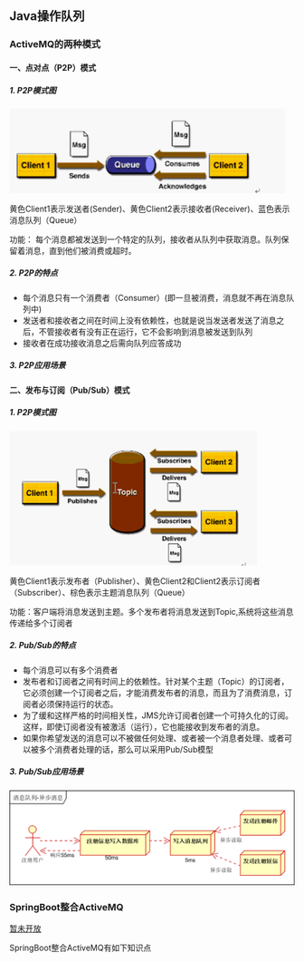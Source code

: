 ## Java操作队列    
### ActiveMQ的两种模式
#### 一、点对点（P2P）模式
##### 1.	P2P模式图 
 ![P2P模式图](../docs/activemq-p2p.png) 

黄色Client1表示发送者(Sender)、黄色Client2表示接收者(Receiver)、蓝色表示消息队列（Queue）

功能： 每个消息都被发送到一个特定的队列，接收者从队列中获取消息。队列保留着消息，直到他们被消费或超时。

##### 2. P2P的特点
* 每个消息只有一个消费者（Consumer）(即一旦被消费，消息就不再在消息队列中)
* 发送者和接收者之间在时间上没有依赖性，也就是说当发送者发送了消息之后，不管接收者有没有正在运行，它不会影响到消息被发送到队列
* 接收者在成功接收消息之后需向队列应答成功

##### 3. P2P应用场景


#### 二、发布与订阅（Pub/Sub）模式
##### 1.	P2P模式图 
![Pub/Sub模式图](../docs/activemq-topic.png) 

黄色Client1表示发布者（Publisher）、黄色Client2和Client2表示订阅者（Subscriber）、棕色表示主题消息队列（Queue）

功能：客户端将消息发送到主题。多个发布者将消息发送到Topic,系统将这些消息传递给多个订阅者

##### 2. Pub/Sub的特点
* 每个消息可以有多个消费者
* 发布者和订阅者之间有时间上的依赖性。针对某个主题（Topic）的订阅者，它必须创建一个订阅者之后，才能消费发布者的消息，而且为了消费消息，订阅者必须保持运行的状态。
* 为了缓和这样严格的时间相关性，JMS允许订阅者创建一个可持久化的订阅。这样，即使订阅者没有被激活（运行），它也能接收到发布者的消息。
* 如果你希望发送的消息可以不被做任何处理、或者被一个消息者处理、或者可以被多个消费者处理的话，那么可以采用Pub/Sub模型

##### 3. Pub/Sub应用场景
![Pub/Sub应用场景图](../docs/activemq-topic-eg.png) 

### SpringBoot整合ActiveMQ
   [暂未开放](http://www.rabbitmq.com/getstarted.html)
 
 SpringBoot整合ActiveMQ有如下知识点
